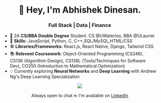 <h1 align="center">
  👋 Hey, I'm Abhishek Dinesan.
</h1>

<h3 align="center">
  Full Stack | Data | Finance
</h3>

- 👀 2A **CS/BBA **Double Degree**** Student. CS @UWaterloo, BBA @ULaurier
- 🌱 **Skills:** JavaScript, Python, C, C++,SQL/MySQL,HTML/CSS
- 🛠️ **Libraries/Frameworks:** React.js, React Native, Django, Tailwind CSS
- 📚 **Relevent Coursework**: Object-Oriented Programming (CS246), CS136 (Algorithim Design), CS136L (Tools/Techniques for Software Dev), CO250 (Introduction to Mathematical Optimization)
- 💡 Currently exploring **Neural Networks** and **Deep Learning** with Andrew Ng's Deep Learning Specialization
<p align="center">
  <a href="https://skillicons.dev">
    <img src="https://skillicons.dev/icons?i=javascript,python,react,django,html,css,tailwind, c,cpp,mysql" />
  </a>
</p>

<div align="center">
  Always open to chat ☕ I'm available on <a href="https://www.linkedin.com/in/abhishekdinesan">LinkedIn</a>
</div>



<!---
AbhishekDinesan/AbhishekDinesan is a ✨ special ✨ repository because its `README.md` (this file) appears on your GitHub profile.
You can click the Preview link to take a look at your changes.
--->
